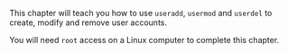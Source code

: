 This chapter will teach you how to use `useradd`, `usermod` and
`userdel` to create, modify and remove user accounts.

You will need `root` access on a Linux computer to complete this
chapter.
